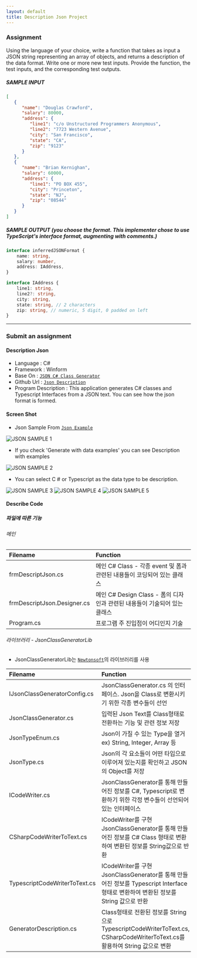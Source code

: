 ```yaml
---
layout: default
title: Description Json Project
---
```


### Assignment

Using the language of your choice, write a function that takes as input a JSON string representing an array of objects, and returns a description of the data format.  Write one or more new test inputs.  Provide the function, the test inputs, and the corresponding test outputs.

##### SAMPLE INPUT
```json
[
   {
      "name": "Douglas Crawford",
      "salary": 80000,
      "address": {
         "line1": "c/o Unstructured Programmers Anonymous",
         "line2": "7723 Western Avenue",
         "city": "San Francisco",
         "state": "CA",
         "zip": "9123"
      }
   },
   {
      "name": "Brian Kernighan",
      "salary": 60000,
      "address": {
         "line1": "PO BOX 455",
         "city": "Princeton",
         "state": "NJ",
         "zip": "08544"
      }
   }
]
```

##### SAMPLE OUTPUT (you choose the format.  This implementer chose to use TypeScript's interface format, augmenting with comments.)

```ts
interface inferredJSONFormat {
    name: string,
    salary: number,
    address: IAddress,
}

interface IAddress {
    line1: string,
    line2?: string,
    city: string,
    state: string, // 2 characters
    zip: string, // numeric, 5 digit, 0 padded on left
}
```

* * *

### Submit an assignment

#### Description Json

* Language : C#
* Framework :  Winform
* Base On : [`JSON C# Class Generator`](http://jsonclassgenerator.codeplex.com/)
* Github Url : [`Json Description`]()
* Program Description : This application generates C# classes and Typescript Interfaces from a JSON text. You can see how the json format is formed.


#### Screen Shot
* Json Sample From [`Json Example`](http://json.org/example.html)

![JSON SAMPLE 1](http://127.0.0.1:4000/images/Snapshot_01.png)

* If you check 'Generate with data examples' you can see Description with examples

![JSON SAMPLE 2](http://127.0.0.1:4000/images/Snapshot_02.png)

* You can select C # or Typescript as the data type to be description.

![JSON SAMPLE 3](http://127.0.0.1:4000/images/Snapshot_03.png)
![JSON SAMPLE 4](http://127.0.0.1:4000/images/Snapshot_04.png)
![JSON SAMPLE 5](http://127.0.0.1:4000/images/Snapshot_05.png)

#### Describe Code

##### 파일에 따른 기능

###### 메인

| Filename                    | Function       |
|:----------------------------|:------------------|
| frmDescriptJson.cs          | 메인 C# Class - 각종 event 및 폼과 관련된 내용들이 코딩되어 있는 클래스   |
| frmDescriptJson.Designer.cs | 메인 C# Design Class - 폼의 디자인과 관련된 내용들이 기술되어 있는 클래스  |
| Program.cs                  | 프로그램 주 진입점이 어디인지 기술 |


###### 라이브러리 - JsonClassGeneratorLib
* JsonClassGeneratorLib는 [`Newtonsoft`](http://www.newtonsoft.com/json)의 라이브러리를 사용

| Filename                      | Function          |
|:------------------------------|:------------------|
| IJsonClassGeneratorConfig.cs  | JsonClassGenerator.cs 의 인터페이스. Json을 Class로 변환시키기 위한 각종 변수들이 선언 |
| JsonClassGenerator.cs         | 입력된 Json Text를 Class형태로 전환하는 기능 및 관련 정보 저장  |
| JsonTypeEnum.cs               | Json이 가질 수 있는 Type을 열거 ex) String, Integer, Array 등 |
| JsonType.cs                   | Json의 각 요소들이 어떤 타입으로 이루어져 있는지를 확인하고 JSON의 Object를 저장 |
| ICodeWriter.cs                | JsonClassGenerator를 통해 만들어진 정보를 C#, Typescript로 변환하기 위한 각정 변수들이 선언되어 있는 인터페이스 |
| CSharpCodeWriterToText.cs     | ICodeWriter를 구현 JsonClassGenerator를 통해 만들어진 정보를 C# Class 형태로 변환하여 변환된 정보를 String값으로 반환 |
| TypescriptCodeWriterToText.cs | ICodeWriter를 구현 JsonClassGenerator를 통해 만들어진 정보를 Typescript Interface 형태로 변환하여 변환된 정보를 String 값으로 반환 |
| GeneratorDescription.cs       | Class형태로 전환된 정보를 String으로 TypescriptCodeWriterToText.cs, CSharpCodeWriterToText.cs를 활용하여 String 값으로 변환 |


